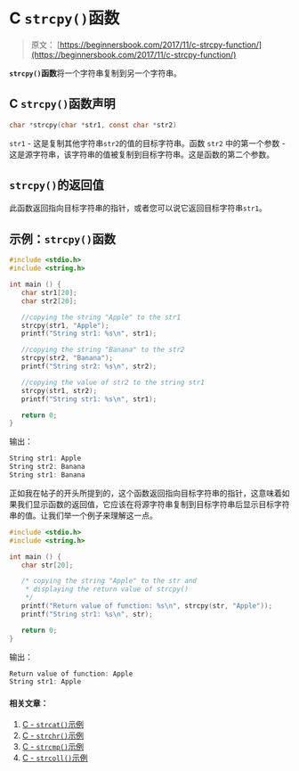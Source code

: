 # C `strcpy()`函数

> 原文： [https://beginnersbook.com/2017/11/c-strcpy-function/](https://beginnersbook.com/2017/11/c-strcpy-function/)

**`strcpy()`函数**将一个字符串复制到另一个字符串。

## C `strcpy()`函数声明

```c
char *strcpy(char *str1, const char *str2)
```

`str1` - 这是复制其他字符串`str2`的值的目标字符串。函数
`str2` 中的第一个参数 - 这是源字符串，该字符串的值被复制到目标字符串。这是函数的第二个参数。

## `strcpy()`的返回值

此函数返回指向目标字符串的指针，或者您可以说它返回目标字符串`str1`。

## 示例：`strcpy()`函数

```c
#include <stdio.h>
#include <string.h>

int main () {
   char str1[20];
   char str2[20];

   //copying the string "Apple" to the str1
   strcpy(str1, "Apple");
   printf("String str1: %s\n", str1);

   //copying the string "Banana" to the str2
   strcpy(str2, "Banana");
   printf("String str2: %s\n", str2);

   //copying the value of str2 to the string str1
   strcpy(str1, str2); 
   printf("String str1: %s\n", str1);

   return 0;
}
```

输出：

```c
String str1: Apple
String str2: Banana
String str1: Banana
```

正如我在帖子的开头所提到的，这个函数返回指向目标字符串的指针，这意味着如果我们显示函数的返回值，它应该在将源字符串复制到目标字符串后显示目标字符串的值。让我们举一个例子来理解这一点。

```c
#include <stdio.h>
#include <string.h>

int main () {
   char str[20];

   /* copying the string "Apple" to the str and
    * displaying the return value of strcpy()
    */
   printf("Return value of function: %s\n", strcpy(str, "Apple"));
   printf("String str1: %s\n", str);

   return 0;
}
```

输出：

```c
Return value of function: Apple
String str1: Apple
```

#### 相关文章：

1.  [C - `strcat()`示例](https://beginnersbook.com/2017/11/c-strcat-function-with-example/)
2.  [C - `strchr()`示例](https://beginnersbook.com/2017/11/c-strchr-function/)
3.  [C - `strcmp()`示例](https://beginnersbook.com/2017/11/c-strcmp-function/)
4.  [C - `strcoll()`示例](https://beginnersbook.com/2017/11/c-strcoll-function/)